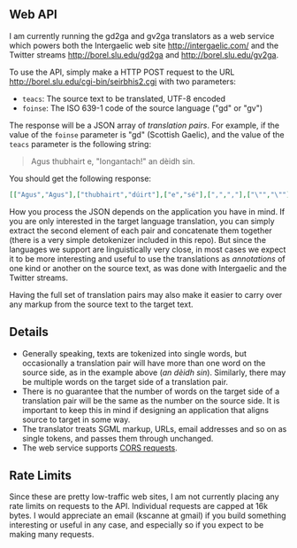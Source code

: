 
Web API
-------

I am currently running the gd2ga and gv2ga translators as a web service
which powers both the Intergaelic web site <http://intergaelic.com/> and
the Twitter streams <http://borel.slu.edu/gd2ga> and
<http://borel.slu.edu/gv2ga>.

To use the API, simply make a HTTP POST request to the URL
http://borel.slu.edu/cgi-bin/seirbhis2.cgi with two parameters:

* `teacs`: The source text to be translated, UTF-8 encoded
* `foinse`: The ISO 639-1 code of the source language ("gd" or "gv")

The response will be a JSON array of _translation pairs_.  For example,
if the value of the `foinse` parameter is "gd" (Scottish Gaelic), and
the value of the `teacs` parameter is the following string:

> Agus thubhairt e, "Iongantach!" an dèidh sin.

You should get the following response:

```json
[["Agus","Agus"],["thubhairt","dúirt"],["e","sé"],[",",","],["\"","\""],["Iongantach","Iontach"],["!","!"],["\"","\""],["an dèidh sin","ina dhiaidh sin"],[".","."],["\\n","\\n"]]
```

How you process the JSON depends on the application you have in mind.
If you are only interested in the target language translation, you can
simply extract the second element of each pair and concatenate them
together (there is a very simple detokenizer included in this repo). 
But since the languages we support are linguistically very close, in most
cases we expect it to be more interesting and useful to use the
translations as _annotations_ of one kind or another on the source text,
as was done with Intergaelic and the Twitter streams.

Having the full set of translation pairs may also make it easier to 
carry over any markup from the source text to the target text.

Details
-------

* Generally speaking, texts are tokenized into single words, but occasionally
a translation pair will have more than one word on the source side, as
in the example above (_an dèidh sin_). Similarly, there may be multiple
words on the target side of a translation pair.
* There is no guarantee that the number of words on the target side
of a translation pair will be the same as the number on the source side.
It is important to keep this in mind if designing an application that
aligns source to target in some way.
* The translator treats SGML markup, URLs, email addresses and so on as
single tokens, and passes them through unchanged.
* The web service supports [CORS requests](http://enable-cors.org/).


Rate Limits
-----------

Since these are pretty low-traffic web sites, I am not currently placing
any rate limits on requests to the API.  Individual requests are capped
at 16k bytes.  I would appreciate an email (kscanne at gmail) if you build
something interesting or useful in any case, and especially so if you expect
to be making many requests.
